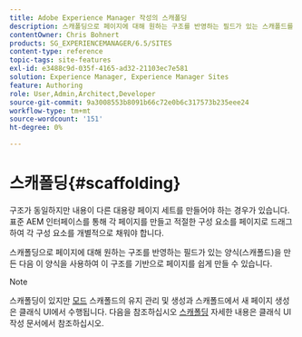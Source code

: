 ```yaml
---
title: Adobe Experience Manager 작성의 스캐폴딩
description: 스캐폴딩으로 페이지에 대해 원하는 구조를 반영하는 필드가 있는 스캐폴드를 만든 다음 이 양식을 사용하여 이 구조를 기반으로 페이지를 만들 수 있습니다.
contentOwner: Chris Bohnert
products: SG_EXPERIENCEMANAGER/6.5/SITES
content-type: reference
topic-tags: site-features
exl-id: e3488c9d-035f-4165-ad32-21103ec7e581
solution: Experience Manager, Experience Manager Sites
feature: Authoring
role: User,Admin,Architect,Developer
source-git-commit: 9a3008553b8091b66c72e0b6c317573b235eee24
workflow-type: tm+mt
source-wordcount: '151'
ht-degree: 0%

---
```


# 스캐폴딩{#scaffolding}

구조가 동일하지만 내용이 다른 대용량 페이지 세트를 만들어야 하는 경우가 있습니다. 표준 AEM 인터페이스를 통해 각 페이지를 만들고 적절한 구성 요소를 페이지로 드래그하여 각 구성 요소를 개별적으로 채워야 합니다.

스캐폴딩으로 페이지에 대해 원하는 구조를 반영하는 필드가 있는 양식(스캐폴드)을 만든 다음 이 양식을 사용하여 이 구조를 기반으로 페이지를 쉽게 만들 수 있습니다.

>[!NOTE]
>
>스캐폴딩이 있지만 [모드](/help/sites-authoring/author-environment-tools.md#page-modes) 스캐폴드의 유지 관리 및 생성과 스캐폴드에서 새 페이지 생성은 클래식 UI에서 수행됩니다. 다음을 참조하십시오 [스캐폴딩](/help/sites-classic-ui-authoring/classic-feature-scaffolding.md) 자세한 내용은 클래식 UI 작성 문서에서 참조하십시오.
